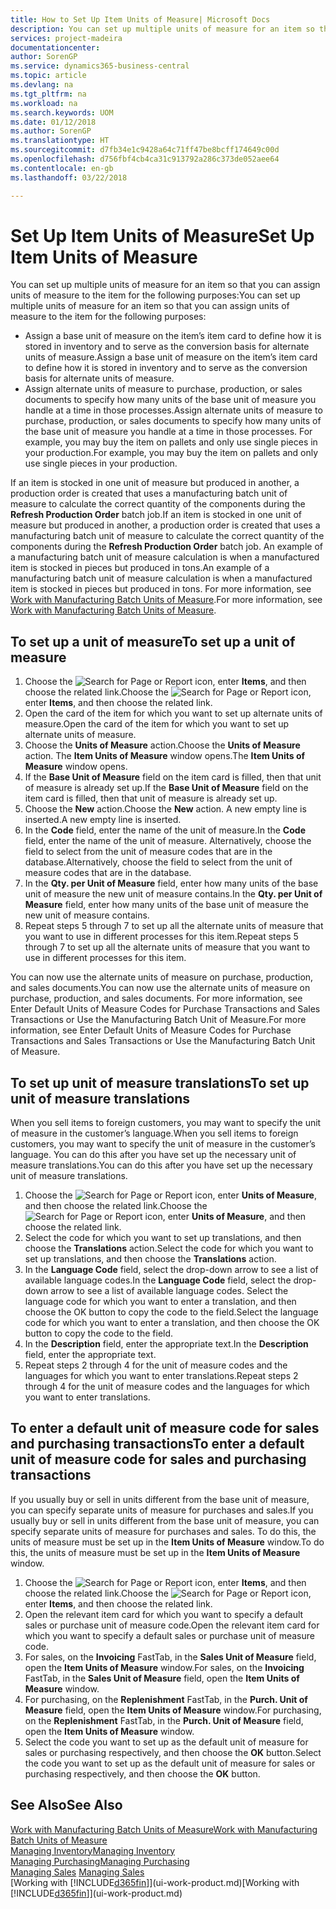 ```yaml
---
title: How to Set Up Item Units of Measure| Microsoft Docs
description: You can set up multiple units of measure for an item so that you can assign units of measure to the item.
services: project-madeira
documentationcenter: 
author: SorenGP
ms.service: dynamics365-business-central
ms.topic: article
ms.devlang: na
ms.tgt_pltfrm: na
ms.workload: na
ms.search.keywords: UOM
ms.date: 01/12/2018
ms.author: SorenGP
ms.translationtype: HT
ms.sourcegitcommit: d7fb34e1c9428a64c71ff47be8bcff174649c00d
ms.openlocfilehash: d756fbf4cb4ca31c913792a286c373de052aee64
ms.contentlocale: en-gb
ms.lasthandoff: 03/22/2018

---
```

# <a name="set-up-item-units-of-measure"></a><span data-ttu-id="00b30-103">Set Up Item Units of Measure</span><span class="sxs-lookup"><span data-stu-id="00b30-103">Set Up Item Units of Measure</span></span>
<span data-ttu-id="00b30-104">You can set up multiple units of measure for an item so that you can assign units of measure to the item for the following purposes:</span><span class="sxs-lookup"><span data-stu-id="00b30-104">You can set up multiple units of measure for an item so that you can assign units of measure to the item for the following purposes:</span></span>

- <span data-ttu-id="00b30-105">Assign a base unit of measure on the item’s item card to define how it is stored in inventory and to serve as the conversion basis for alternate units of measure.</span><span class="sxs-lookup"><span data-stu-id="00b30-105">Assign a base unit of measure on the item’s item card to define how it is stored in inventory and to serve as the conversion basis for alternate units of measure.</span></span>
- <span data-ttu-id="00b30-106">Assign alternate units of measure to purchase, production, or sales documents to specify how many units of the base unit of measure you handle at a time in those processes.</span><span class="sxs-lookup"><span data-stu-id="00b30-106">Assign alternate units of measure to purchase, production, or sales documents to specify how many units of the base unit of measure you handle at a time in those processes.</span></span> <span data-ttu-id="00b30-107">For example, you may buy the item on pallets and only use single pieces in your production.</span><span class="sxs-lookup"><span data-stu-id="00b30-107">For example, you may buy the item on pallets and only use single pieces in your production.</span></span>

<span data-ttu-id="00b30-108">If an item is stocked in one unit of measure but produced in another, a production order is created that uses a manufacturing batch unit of measure to calculate the correct quantity of the components during the **Refresh Production Order** batch job.</span><span class="sxs-lookup"><span data-stu-id="00b30-108">If an item is stocked in one unit of measure but produced in another, a production order is created that uses a manufacturing batch unit of measure to calculate the correct quantity of the components during the **Refresh Production Order** batch job.</span></span> <span data-ttu-id="00b30-109">An example of a manufacturing batch unit of measure calculation is when a manufactured item is stocked in pieces but produced in tons.</span><span class="sxs-lookup"><span data-stu-id="00b30-109">An example of a manufacturing batch unit of measure calculation is when a manufactured item is stocked in pieces but produced in tons.</span></span> <span data-ttu-id="00b30-110">For more information, see [Work with Manufacturing Batch Units of Measure](production-how-to-use-the-manufacturing-batch-unit-of-measure.md).</span><span class="sxs-lookup"><span data-stu-id="00b30-110">For more information, see [Work with Manufacturing Batch Units of Measure](production-how-to-use-the-manufacturing-batch-unit-of-measure.md).</span></span>

## <a name="to-set-up-a-unit-of-measure"></a><span data-ttu-id="00b30-111">To set up a unit of measure</span><span class="sxs-lookup"><span data-stu-id="00b30-111">To set up a unit of measure</span></span>
1. <span data-ttu-id="00b30-112">Choose the ![Search for Page or Report](media/ui-search/search_small.png "Search for Page or Report icon") icon, enter **Items**, and then choose the related link.</span><span class="sxs-lookup"><span data-stu-id="00b30-112">Choose the ![Search for Page or Report](media/ui-search/search_small.png "Search for Page or Report icon") icon, enter **Items**, and then choose the related link.</span></span>
2. <span data-ttu-id="00b30-113">Open the card of the item for which you want to set up alternate units of measure.</span><span class="sxs-lookup"><span data-stu-id="00b30-113">Open the card of the item for which you want to set up alternate units of measure.</span></span>
3. <span data-ttu-id="00b30-114">Choose the **Units of Measure** action.</span><span class="sxs-lookup"><span data-stu-id="00b30-114">Choose the **Units of Measure** action.</span></span> <span data-ttu-id="00b30-115">The **Item Units of Measure** window opens.</span><span class="sxs-lookup"><span data-stu-id="00b30-115">The **Item Units of Measure** window opens.</span></span>
4. <span data-ttu-id="00b30-116">If the **Base Unit of Measure** field on the item card is filled, then that unit of measure is already set up.</span><span class="sxs-lookup"><span data-stu-id="00b30-116">If the **Base Unit of Measure** field on the item card is filled, then that unit of measure is already set up.</span></span>
5. <span data-ttu-id="00b30-117">Choose the **New** action.</span><span class="sxs-lookup"><span data-stu-id="00b30-117">Choose the **New** action.</span></span> <span data-ttu-id="00b30-118">A new empty line is inserted.</span><span class="sxs-lookup"><span data-stu-id="00b30-118">A new empty line is inserted.</span></span>
6. <span data-ttu-id="00b30-119">In the **Code** field, enter the name of the unit of measure.</span><span class="sxs-lookup"><span data-stu-id="00b30-119">In the **Code** field, enter the name of the unit of measure.</span></span> <span data-ttu-id="00b30-120">Alternatively, choose the field to select from the unit of measure codes that are in the database.</span><span class="sxs-lookup"><span data-stu-id="00b30-120">Alternatively, choose the field to select from the unit of measure codes that are in the database.</span></span>
7. <span data-ttu-id="00b30-121">In the **Qty. per Unit of Measure** field, enter how many units of the base unit of measure the new unit of measure contains.</span><span class="sxs-lookup"><span data-stu-id="00b30-121">In the **Qty. per Unit of Measure** field, enter how many units of the base unit of measure the new unit of measure contains.</span></span>
8. <span data-ttu-id="00b30-122">Repeat steps 5 through 7 to set up all the alternate units of measure that you want to use in different processes for this item.</span><span class="sxs-lookup"><span data-stu-id="00b30-122">Repeat steps 5 through 7 to set up all the alternate units of measure that you want to use in different processes for this item.</span></span>

<span data-ttu-id="00b30-123">You can now use the alternate units of measure on purchase, production, and sales documents.</span><span class="sxs-lookup"><span data-stu-id="00b30-123">You can now use the alternate units of measure on purchase, production, and sales documents.</span></span> <span data-ttu-id="00b30-124">For more information, see Enter Default Units of Measure Codes for Purchase Transactions and Sales Transactions or Use the Manufacturing Batch Unit of Measure.</span><span class="sxs-lookup"><span data-stu-id="00b30-124">For more information, see Enter Default Units of Measure Codes for Purchase Transactions and Sales Transactions or Use the Manufacturing Batch Unit of Measure.</span></span>

## <a name="to-set-up-unit-of-measure-translations"></a><span data-ttu-id="00b30-125">To set up unit of measure translations</span><span class="sxs-lookup"><span data-stu-id="00b30-125">To set up unit of measure translations</span></span>
<span data-ttu-id="00b30-126">When you sell items to foreign customers, you may want to specify the unit of measure in the customer’s language.</span><span class="sxs-lookup"><span data-stu-id="00b30-126">When you sell items to foreign customers, you may want to specify the unit of measure in the customer’s language.</span></span> <span data-ttu-id="00b30-127">You can do this after you have set up the necessary unit of measure translations.</span><span class="sxs-lookup"><span data-stu-id="00b30-127">You can do this after you have set up the necessary unit of measure translations.</span></span>

1. <span data-ttu-id="00b30-128">Choose the ![Search for Page or Report](media/ui-search/search_small.png "Search for Page or Report icon") icon, enter **Units of Measure**, and then choose the related link.</span><span class="sxs-lookup"><span data-stu-id="00b30-128">Choose the ![Search for Page or Report](media/ui-search/search_small.png "Search for Page or Report icon") icon, enter **Units of Measure**, and then choose the related link.</span></span>
2. <span data-ttu-id="00b30-129">Select the code for which you want to set up translations, and then choose the **Translations** action.</span><span class="sxs-lookup"><span data-stu-id="00b30-129">Select the code for which you want to set up translations, and then choose the **Translations** action.</span></span>
3. <span data-ttu-id="00b30-130">In the **Language Code** field, select the drop-down arrow to see a list of available language codes.</span><span class="sxs-lookup"><span data-stu-id="00b30-130">In the **Language Code** field, select the drop-down arrow to see a list of available language codes.</span></span> <span data-ttu-id="00b30-131">Select the language code for which you want to enter a translation, and then choose the OK button to copy the code to the field.</span><span class="sxs-lookup"><span data-stu-id="00b30-131">Select the language code for which you want to enter a translation, and then choose the OK button to copy the code to the field.</span></span>
4. <span data-ttu-id="00b30-132">In the **Description** field, enter the appropriate text.</span><span class="sxs-lookup"><span data-stu-id="00b30-132">In the **Description** field, enter the appropriate text.</span></span>
5. <span data-ttu-id="00b30-133">Repeat steps 2 through 4 for the unit of measure codes and the languages for which you want to enter translations.</span><span class="sxs-lookup"><span data-stu-id="00b30-133">Repeat steps 2 through 4 for the unit of measure codes and the languages for which you want to enter translations.</span></span>

## <a name="to-enter-a-default-unit-of-measure-code-for-sales-and-purchasing-transactions"></a><span data-ttu-id="00b30-134">To enter a default unit of measure code for sales and purchasing transactions</span><span class="sxs-lookup"><span data-stu-id="00b30-134">To enter a default unit of measure code for sales and purchasing transactions</span></span>
<span data-ttu-id="00b30-135">If you usually buy or sell in units different from the base unit of measure, you can specify separate units of measure for purchases and sales.</span><span class="sxs-lookup"><span data-stu-id="00b30-135">If you usually buy or sell in units different from the base unit of measure, you can specify separate units of measure for purchases and sales.</span></span> <span data-ttu-id="00b30-136">To do this, the units of measure must be set up in the **Item Units of Measure** window.</span><span class="sxs-lookup"><span data-stu-id="00b30-136">To do this, the units of measure must be set up in the **Item Units of Measure** window.</span></span>

1. <span data-ttu-id="00b30-137">Choose the ![Search for Page or Report](media/ui-search/search_small.png "Search for Page or Report icon") icon, enter **Items**, and then choose the related link.</span><span class="sxs-lookup"><span data-stu-id="00b30-137">Choose the ![Search for Page or Report](media/ui-search/search_small.png "Search for Page or Report icon") icon, enter **Items**, and then choose the related link.</span></span>
2. <span data-ttu-id="00b30-138">Open the relevant item card for which you want to specify a default sales or purchase unit of measure code.</span><span class="sxs-lookup"><span data-stu-id="00b30-138">Open the relevant item card for which you want to specify a default sales or purchase unit of measure code.</span></span>
3. <span data-ttu-id="00b30-139">For sales, on the **Invoicing** FastTab, in the **Sales Unit of Measure** field, open the **Item Units of Measure** window.</span><span class="sxs-lookup"><span data-stu-id="00b30-139">For sales, on the **Invoicing** FastTab, in the **Sales Unit of Measure** field, open the **Item Units of Measure** window.</span></span>
4. <span data-ttu-id="00b30-140">For purchasing, on the **Replenishment** FastTab, in the **Purch. Unit of Measure** field, open the **Item Units of Measure** window.</span><span class="sxs-lookup"><span data-stu-id="00b30-140">For purchasing, on the **Replenishment** FastTab, in the **Purch. Unit of Measure** field, open the **Item Units of Measure** window.</span></span>
5. <span data-ttu-id="00b30-141">Select the code you want to set up as the default unit of measure for sales or purchasing respectively, and then choose the **OK** button.</span><span class="sxs-lookup"><span data-stu-id="00b30-141">Select the code you want to set up as the default unit of measure for sales or purchasing respectively, and then choose the **OK** button.</span></span>

## <a name="see-also"></a><span data-ttu-id="00b30-142">See Also</span><span class="sxs-lookup"><span data-stu-id="00b30-142">See Also</span></span>
[<span data-ttu-id="00b30-143">Work with Manufacturing Batch Units of Measure</span><span class="sxs-lookup"><span data-stu-id="00b30-143">Work with Manufacturing Batch Units of Measure</span></span>](production-how-to-use-the-manufacturing-batch-unit-of-measure.md)  
[<span data-ttu-id="00b30-144">Managing Inventory</span><span class="sxs-lookup"><span data-stu-id="00b30-144">Managing Inventory</span></span>](inventory-manage-inventory.md)  
[<span data-ttu-id="00b30-145">Managing Purchasing</span><span class="sxs-lookup"><span data-stu-id="00b30-145">Managing Purchasing</span></span>](purchasing-manage-purchasing.md)  
<span data-ttu-id="00b30-146">[Managing Sales](sales-manage-sales.md)  </span><span class="sxs-lookup"><span data-stu-id="00b30-146">[Managing Sales](sales-manage-sales.md)  </span></span>  
<span data-ttu-id="00b30-147">[Working with [!INCLUDE[d365fin](includes/d365fin_md.md)]](ui-work-product.md)</span><span class="sxs-lookup"><span data-stu-id="00b30-147">[Working with [!INCLUDE[d365fin](includes/d365fin_md.md)]](ui-work-product.md)</span></span>

